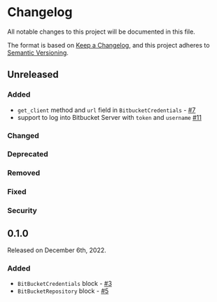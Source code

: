 # Changelog

All notable changes to this project will be documented in this file.

The format is based on [Keep a Changelog](https://keepachangelog.com/en/1.0.0/),
and this project adheres to [Semantic Versioning](https://semver.org/spec/v2.0.0.html).

## Unreleased

### Added
- `get_client` method and `url` field in `BitbucketCredentials` - [#7](https://github.com/PrefectHQ/prefect-bitbucket/pull/7/)
- support to log into Bitbucket Server with `token` and `username` [#11](https://github.com/PrefectHQ/prefect-bitbucket/pull/11/)

### Changed

### Deprecated

### Removed

### Fixed

### Security

## 0.1.0

Released on December 6th, 2022.

### Added
- `BitBucketCredentials` block - [#3](https://github.com/PrefectHQ/prefect-bitbucket/pull/3/)
- `BitBucketRepository` block - [#5](https://github.com/PrefectHQ/prefect-bitbucket/pull/5/)
